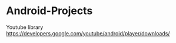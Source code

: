 # Android-Projects

Youtube library
https://developers.google.com/youtube/android/player/downloads/

